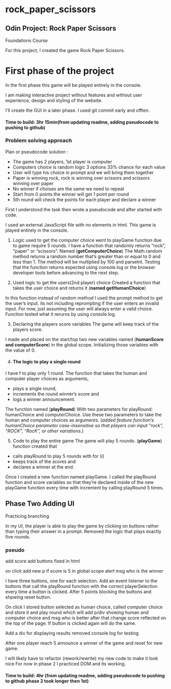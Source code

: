 # rock_paper_scissors

## Odin Project: Rock Paper Scissors
Foundations Course
 
For this project, I created the game Rock Paper Scissors.


# First phase of the project
In the first phase this game will be played entirely in the console.

I am making interactive project without features and without user experience, design and styling of the website.

I'll create the GUI in a later phase.
I used git commit early and offten.

#### Time to build: 3hr 15min(from updating readme, adding pseudocode to pushing to github) 

### Problem solving approach

Plan or pseudocode solution :
- The game has 2 players, 1st player is computer
- Computers choice is random logic 3 options 33% chance for each value
- User will type his choice in prompt and we will bring them together
- Paper is winning rock, rock is winning over scissors and scissors winning over paper 
- No winner if choises are the same we need to repeat
- Start from 0 points the winner will get 1 point per round 
- 5th round will check the points for each player and 
declare a winner 

First I understood the task then wrote a pseudocode and after started with code.

I used an external JavaScript file with no elements in html.
This game is played entirely in the console.

1. Logic used to get the computer choice went to playGame function due to game require 5 rounds.
I have a function that randomly returns “rock”, “paper” or “scissors”. 
Named (**getComputerChoice**)
The Math.random method returns a random number that’s greater than or equal to 0 and less than 1. The method will be multiplied by 100 and parseInt.
Testing that the function returns expected using console.log or the browser developer tools before advancing to the next step.

2. Used logic to get the users(2nd player) choice
Created a function that takes the user choice and returns it (**named getHumanChoice**)

In this function instead of random method I used the prompt method to get the user’s input.
its not including reprompting if the user enters an invalid input. For now, just assuming the user will always enter a valid choice.
Function tested what it rerurns by using console.log.

3. Declaring the players score variables
The game will keep track of the players score.

I made and placed on the start/top two new variables named (**humanScore and computerScore**) in the global scope.
Initializing those variables with the value of 0.

4.  #### The logic to play a single round
I have f to  play only 1 round. The function that takes the human and computer player choices as arguments, 
- plays a single round, 
- increments the round winner’s score and 
- logs a winner announcement.

The function named (**playRound**)
With two parameters for playRound: humanChoice and computerChoice. Use these two parameters to take the human and computer choices as arguments.
(*added feature function’s humanChoice parameter case-insensitive so that players can input “rock”, “ROCK”, “RocK”, or other variations.*)

 
5.  Code to play the entire game
The game will play 5 rounds.
(**playGame**) function created that 
- calls playRound to play 5 rounds with for (*i*) 
- keeps track of the scores and 
- declares a winner at the end.

Once I created a new function named playGame.
I called the playRound function and score variables so that they’re declared inside of the new playGame function every time with increment by calling playRound 5 times.

## Phase Two Adding UI 

Practicing branching

 
In my UI, the player is able to play the game by clicking on buttons rather than typing their answer in a prompt.
Removed the logic that plays exactly five rounds.

### pseudo
add score 
add buttons fixed in html

on click add new p 
if score is 5 in global scope alert msg who is the winner

I have three buttons, one for each selection. Add an event listener to the buttons that call the playRound function with the correct playerSelection every time a button is clicked. After  5 points blocking the buttons and shpwing reset button.

On click I stored button selected as human choice, called computer choice and store it and play round which will add p/div showing human and computer choice and msg who is better after that change score reflected on the top of the page. If button is clicked again will do the same. 

Add a div for displaying results removed console log for testing

After one player reach 5 announce a winner of the game and reset for new game.

I will likely have to refactor (rework/rewrite) my new  code to make it look nice For now in phase 2 I practiced DOM and its working. 

#### Time to build: 4hr (from updating readme, adding pseudocode to pushing to github phase 2 took longer then 1st) 


 